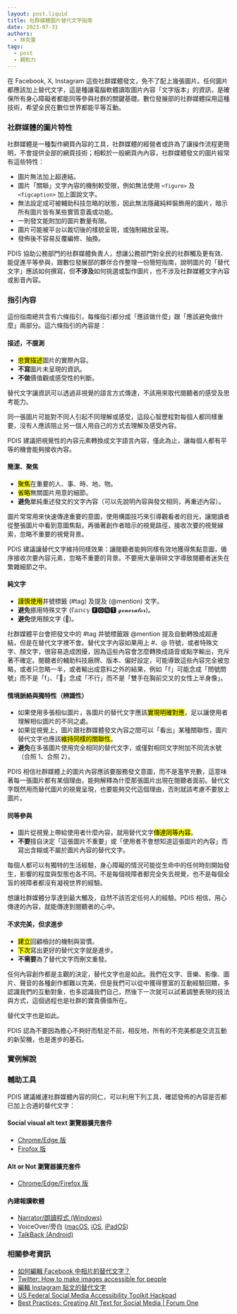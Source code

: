 ```yaml
---
layout: post.liquid
title: 社群媒體圖片替代文字指南
date: 2023-07-31
authors: 
  - 林克寰
tags: 
  - post
  - 親和力
---
```


在 Facebook, X, Instagram 這些社群媒體發文，免不了配上幾張圖片。任何圖片都應該加上替代文字，這是種讓電腦軟體讀取圖片內容「文字版本」的資訊，是確保所有身心障礙者都能同等參與社群的關鍵基礎。數位發展部的社群媒體採用這種技術，希望全民在數位世界都能平等互動。

<!-- 文摘 -->

### 社群媒體的圖片特性

社群媒體是一種製作網頁內容的工具，社群媒體的經營者或許為了讓操作流程更簡明，不會提供全部的網頁技術；相較於一般網頁內內容，社群媒體發文的圖片經常有這些特性：

- 圖片無法加上超連結。
- 圖片「關聯」文字內容的機制較受限，例如無法使用 `<figure>` 及 `<figcaption>` 加上圖說文字。
- 無法設定成可被輔助科技忽略的狀態，因此無法隱藏純粹裝飾用的圖片，暗示所有圖片皆有某些實質意義或功能。
- 一則發文能附加的圖片數量有限。
- 圖片可能被平台以裁切後的樣貌呈現，或強制縮放呈現。
- 發佈後不容易反覆編修、抽換。

PDIS 協助公務部門的社群媒體負責人，想讓公務部門對全民的社群觸及更有效、能促進平等參與，跟數位發展部的夥伴合作整理一份簡短指南，說明圖片的「替代文字」應該如何撰寫，但**不涉及**如何挑選或製作圖片，也不涉及社群媒體文字內容或影音內容。

### 指引內容

這份指南總共含有六條指引，每條指引都分成「應該做什麼」跟「應該避免做什麼」兩部分。這六條指引的內容是：

#### 描述，不臆測	

- <mark>忠實描述</mark>圖片的實際內容。
- **不寫**圖片未呈現的資訊。
- **不做**價值觀或感受性的判斷。

替代文字讓資訊可以透過非視覺的語言方式傳達，不該用來取代閱聽者的感受及思考能力。

同一張圖片可能對不同人引起不同理解或感受，這段心智歷程對每個人都同樣重要，沒有人應該阻止另一個人用自己的方式去理解及感受內容。

PDIS 建議把視覺性的內容元素轉換成文字語言內容，僅此為止，讓每個人都有平等的機會能夠接收內容。

#### 簡潔、聚焦

- <mark>聚焦</mark>在重要的人、事、時、地、物。
- <mark>省略</mark>無關圖片用意的細節。
- **避免**單純重述發文的文字內容（可以先說明內容與發文相同，再重述內容）。

圖片常常用來快速傳達重要的意圖，使用構圖技巧來引導觀看者的目光，讓閱讀者從整張圖片中看到意圖焦點，再循著創作者暗示的視覺路徑，接收次要的視覺線索，忽略不重要的視覺背景。

PDIS 建議讓替代文字維持同樣效果：讓閱聽者能夠同樣有效地獲得焦點意圖，循序接收次要內容元素，忽略不重要的背景。不要用大量瑣碎文字導致閱聽者迷失在繁雜細節之中。

#### 純文字

- <mark>謹慎使用</mark>井號標籤 (#tag) 及提及 (@mention) 文字。
- **避免**挪用特殊文字 (𝕗𝕒𝕟𝕔𝕪 🅵🅾🅽🆃 𝓰𝓮𝓷𝓮𝓻𝓪𝓽𝓸𝓻)。
- **避免**使用顏文字 (🙅)。

社群媒體平台會把發文中的 #tag 井號標籤跟 @mention 提及自動轉換成超連結，但是在替代文字裡不會。替代文字內容如果用上 #、@ 符號，或者特殊文字、顏文字，很容易造成困擾，因為這些內容會怎麼轉換成語音或點字輸出，充斥著不確定。閱聽者的輔助科技廠牌、版本、偏好設定，可能導致這些內容完全被忽略，或者只忽略一半，或者輸出成意料之外的結果，例如「𝕗」可能念成「問號問號」而不是「f」、「🙅」念成「不行」而不是「雙手在胸前交叉的女性上半身像」。

#### 情境脈絡與獨特性（辨識性） 

- 如果使用多張相似圖片，各圖片的替代文字應該<mark>實現明確對應</mark>，足以讓使用者理解相似圖片的不同之處。
- 如果從視覺上，圖片跟社群媒體發文內容之間可以「看出」某種關聯性，圖片替代文字也應該<mark>維持同樣的關聯性</mark>。
- **避免**在多張圖片使用完全相同的替代文字，或僅對相同文字附加不同流水號（合照 1、合照 2）。

PDIS 相信社群媒體上的圖片內容應該要服務發文意圖，而不是濫竽充數，這意味著每一張圖片都有某個理由，能夠解釋為什麼那張圖片出現在閱聽者面前。替代文字既然用而替代圖片的視覺呈現，也要能夠交代這個理由，否則就該考慮不要放上圖片。

#### 同等參與 

- 圖片從視覺上帶給使用者什麼內容，就用替代文字<mark>傳達同等內容</mark>。
- **不要**擅自決定「這張圖片不重要」或「使用者不會想知道這張圖片的內容」而寫出含糊或不屬於圖片內容的替代文字。

每個人都可以有獨特的生活經驗，身心障礙的情況可能從生命中的任何時刻開始發生，影響的程度與型態也各不同。不是每個視障者都完全失去視覺，也不是每個全盲的視障者都沒有凝視世界的經驗。

想讓社群媒體分享達到最大觸及，自然不該否定任何人的經驗。PDIS 相信，用心傳達的內容，就能傳達到閱聽者的心中。

#### 不求完美，但求進步

- <mark>建立</mark>回顧檢討的機制與習慣。
- <mark>下次</mark>寫出更好的替代文字就是進步。
- **不需要**為了替代文字而刪文重發。

任何內容創作都是主觀的決定，替代文字也是如此。我們在文字、音樂、影像、圖片、聲音的各種創作都難以完美，但是我們可以從中獲得豐富的互動經驗回饋，多認識我們的互動對象，也多認識我們自己，然後下一次就可以試著調整表現的技法與方式，這個過程也是社群的寶貴價值所在。

替代文字也是如此。

PDIS 認為不要因為擔心不夠好而駐足不前，相反地，所有的不完美都是交流互動的新契機，也是進步的基石。

### 實例解說



### 輔助工具

PDIS 建議維運社群媒體內容的同仁，可以利用下列工具，確認發佈的內容是否都已加上合適的替代文字：

#### Social visual alt text 瀏覽器擴充套件
- [Chrome/Edge 版](https://chrome.google.com/webstore/detail/social-visual-alt-text/bkpbmomfemcjdeekdffmbohifpndodmi)
- [Firofox 版](https://addons.mozilla.org/zh-TW/firefox/addon/social-visual-alt-text/)

#### Alt or Not 瀏覽器擴充套件

- [Chrome/Edge/Firefox 版](https://www.abitofaccess.com/alt-or-not)

#### 內建報讀軟體

- [Narrator/朗讀程式 (Windows)](https://support.microsoft.com/zh-tw/windows/e4397a0d-ef4f-b386-d8ae-c172f109bdb1)
- VoiceOver/旁白 ([macOS](https://support.apple.com/zh-tw/guide/voiceover/welcome/mac), [iOS](https://support.apple.com/zh-tw/guide/iphone/iph3e2e415f/ios), [iPadOS](https://support.apple.com/zh-tw/guide/ipad/ipad9a246898/ipados))
- [TalkBack (Android)](https://support.google.com/accessibility/android/answer/6007100)

### 相關參考資訊

- [如何編輯 Facebook 中相片的替代文字？](https://www.facebook.com/help/214124458607871)
- [Twitter: How to make images accessible for people](https://help.twitter.com/en/using-twitter/picture-descriptions)
- [編輯 Instagram 貼文的替代文字](https://help.instagram.com/503708446705527)
- [US Federal Social Media Accessibility Toolkit Hackpad](https://digital.gov/resources/federal-social-media-accessibility-toolkit-hackpad/)
- [Best Practices: Creating Alt Text for Social Media | Forum One](https://www.forumone.com/insights/blog/best-practices-creating-alt-text-for-social-media/)
